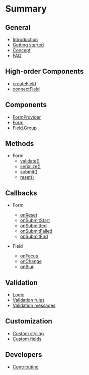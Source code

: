 # Summary

## General

* [Introduction](./README.md)
* [Getting started](./general/getting-started.md)
* [Concept](./general/concept.md)
* [FAQ](./general/faq.md)

## High-order Components
* [createField](./hoc/createField.md)
* [connectField](./hoc/connectField.md)

## Components
* [FormProvider](./components/formprovider.md)
* [Form](./components/Form.md)
* [Field.Group](./components/Field.Group.md)

## Methods
* Form
  * [validate\(\)](./methods/Form/validate.md)
  * [serialize\(\)](./methods/Form/serialize.md)
  * [submit\(\)](./methods/Form/submit.md)
  * [reset\(\)](./methods/Form/reset.md)

## Callbacks

* Form
  * [onReset](./callbacks/Form/onReset.md)
  * [onSubmitStart](./callbacks/Form/onSubmitStart.md)
  * [onSubmitted](./callbacks/Form/onSubmitted.md)
  * [onSubmitFailed](./callbacks/Form/onSubmitFailed.md)
  * [onSubmitEnd](./callbacks/Form/onSubmitEnd.md)

* Field
  * [onFocus](./callbacks/Field/onFocus.md)
  * [onChange](./callbacks/Field/onChange.md)
  * [onBlur](./callbacks/Field/onBlur.md)

## Validation

* [Logic](./validation/logic.md)
* [Validation rules](./validation/validation-rules.md)
* [Validation messages](./validation/validation-messages.md)

## Customization
* [Custom styling](./customization/custom-styling.md)
* [Custom fields](./customization/custom-fields.md)

## Developers
* [Contributing](./developers/contributing.md)
